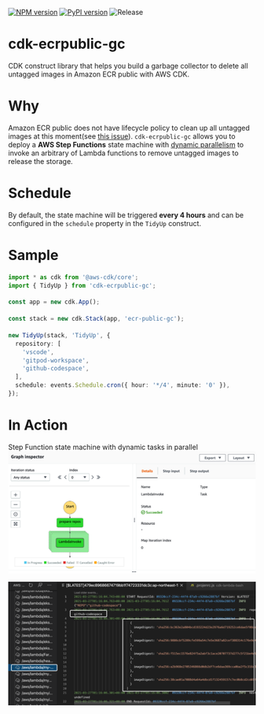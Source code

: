 [![NPM version](https://badge.fury.io/js/cdk-ecrpublic-gc.svg)](https://badge.fury.io/js/cdk-ecrpublic-gc)
[![PyPI version](https://badge.fury.io/py/cdk-ecrpublic-gc.svg)](https://badge.fury.io/py/cdk-ecrpublic-gc)
![Release](https://github.com/pahud/cdk-ecrpublic-gc/workflows/Release/badge.svg)

# cdk-ecrpublic-gc

CDK construct library that helps you build a garbage collector to delete all untagged images in Amazon ECR public with AWS CDK.

# Why

Amazon ECR public does not have lifecycle policy to clean up all untagged images at this moment(see [this issue](https://github.com/aws/containers-roadmap/issues/1268)). `cdk-ecrpublic-gc` allows you to deploy a **AWS Step Functions** state machine with [dynamic parallelism](https://aws.amazon.com/tw/blogs/aws/new-step-functions-support-for-dynamic-parallelism/) to invoke an arbitrary of Lambda functions to remove untagged images to release the storage. 

# Schedule


By default, the state machine will be triggered **every 4 hours** and can be configured in the `schedule` property in the `TidyUp` construct.


# Sample

```ts
import * as cdk from '@aws-cdk/core';
import { TidyUp } from 'cdk-ecrpublic-gc';

const app = new cdk.App();

const stack = new cdk.Stack(app, 'ecr-public-gc');

new TidyUp(stack, 'TidyUp', {
  repository: [
    'vscode',
    'gitpod-workspace',
    'github-codespace',
  ],
  schedule: events.Schedule.cron({ hour: '*/4', minute: '0' }),
});

```

# In Action

Step Function state machine with dynamic tasks in parallel
![](images/01.png)

![](images/02.png)

